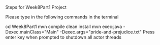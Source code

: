 Steps for Week8Part1 Project

Please type in the following commands in the terminal

cd Week8Part1
mvn compile clean install
mvn exec:java -Dexec.mainClass="Main" -Dexec.args="pride-and-prejudice.txt"
Press enter key when prompted to shutdown all actor threads